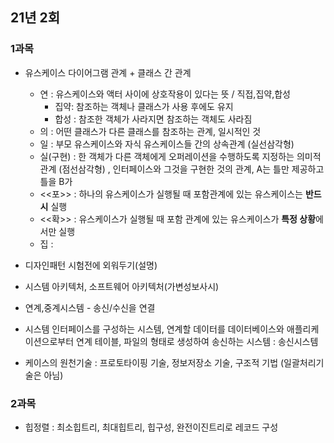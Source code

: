 ## 21년 2회

### 1과목
- 유스케이스 다이어그램 관계 + 클래스 간 관계
  - 연 : 유스케이스와 액터 사이에 상호작용이 있다는 뜻 / 직접,집약,합성
    - 집약: 참조하는 객체나 클래스가 사용 후에도 유지
    - 합성 : 참조한 객체가 사라지면 참조하는 객체도 사라짐
  - 의 : 어떤 클래스가 다른 클래스를 참조하는 관계, 일시적인 것
  - 일 : 부모 유스케이스와 자식 유스케이스들 간의 상속관계 (실선삼각형)
  - 실(구현) : 한 객체가 다른 객체에게 오퍼레이션을 수행하도록 지정하는 의미적 관계 (점선삼각형) , 인터페이스와 그것을 구현한 것의 관계, A는 틀만 제공하고 틀을 B가 
  - <<포>> : 하나의 유스케이스가 실행될 때 포함관계에 있는 유스케이스는 **반드시** 실행
  - <<확>> : 유스케이스가 실행될 때 포함 관계에 있는 유스케이스가 **특정 상황**에서만 실행
  - 집 : 

- 디자인패턴 시험전에 외워두기(설명)
- 시스템 아키텍처, 소프트웨어 아키텍처(가변성보사시)
- 연계,중계시스템 - 송신/수신을 연결
- 시스템 인터페이스를 구성하는 시스템, 연계할 데이터를 데이터베이스와 애플리케이션으로부터 연계 테이블, 파일의 형태로 생성하여 송신하는 시스템 : 송신시스템
- 케이스의 원천기술 : 프로토타이핑 기술, 정보저장소 기술, 구조적 기법 (일괄처리기술은 아님)


### 2과목
- 힙정렬 : 최소힙트리, 최대힙트리, 힙구성, 완전이진트리로 레코드 구성
